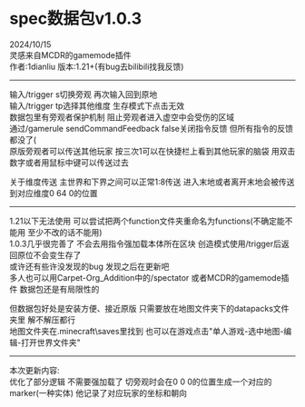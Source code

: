 # spec数据包v1.0.3
2024/10/15  
灵感来自MCDR的gamemode插件  
作者:1dianliu  版本:1.21+(有bug去bilibili找我反馈)  
  
------------------------------------------------------------  
输入/trigger s切换旁观 再次输入回到原地  
输入/trigger tp选择其他维度 生存模式下点击无效  
数据包里有旁观者保护机制 阻止旁观者进入虚空中会受伤的区域  
通过/gamerule sendCommandFeedback false关闭指令反馈 但所有指令的反馈都没了(  
原版旁观者可以传送其他玩家 按三次1可以在快捷栏上看到其他玩家的脑袋 用双击数字或者用鼠标中键可以传送过去  
  
关于维度传送 主世界和下界之间可以正常1:8传送 进入末地或者离开末地会被传送到对应维度0 64 0的位置  
  
------------------------------------------------------------  
1.21以下无法使用 可以尝试把两个function文件夹重命名为functions(不确定能不能用 至少不改的话不能用)  
1.0.3几乎很完善了 不会去用指令强加载本体所在区块 创造模式使用/trigger后返回原位不会变生存了  
或许还有些许没发现的bug 发现之后在更新吧  
多人也可以用Carpet-Org_Addition中的/spectator  或者MCDR的gamemode插件 数据包还是有局限性的  
  
但数据包好处是安装方便、接近原版 只需要放在地图文件夹下的datapacks文件夹里 解不解压都行  
地图文件夹在.minecraft\saves里找到  也可以在游戏点击"单人游戏-选中地图-编辑-打开世界文件夹"  
  
------------------------------------------------------------  
本次更新内容:  
优化了部分逻辑 不需要强加载了 切旁观时会在0 0 0的位置生成一个对应的marker(一种实体) 他记录了对应玩家的坐标和朝向   
